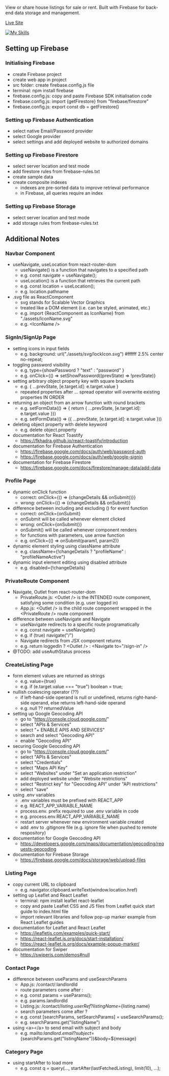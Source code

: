 View or share house listings for sale or rent. Built with Firebase for back-end data storage and management.

[Live Site](https://house-marketplace-amber-alpha.vercel.app/)

[![My Skills](https://skillicons.dev/icons?i=react,firebase)](https://skillicons.dev)

## Setting up Firebase

### Initialising Firebase

- create Firebase project
- create web app in project
- src folder: create firebase.config.js file
- terminal: npm install firebase
- firebase.config.js: copy and paste Firebase SDK initialisation code
- firebase.config.js: import {getFirestore} from "firebase/firestore"
- firebase.config.js: export const db = getFirestore()

### Setting up Firebase Authentication

- select native Email/Password provider
- select Google provider
- select settings and add deployed website to authorized domains

### Setting up Firebase Firestore

- select server location and test mode
- add firestore rules from firebase-rules.txt
- create sample data
- create composite indexes
  - indexes are pre-sorted data to improve retrieval performance
  - in Firebase, all queries require an index

### Setting up Firebase Storage

- select server location and test mode
- add storage rules from firebase-rules.txt

## Additional Notes

### Navbar Component

- useNavigate, useLocation from react-router-dom
  - useNavigate() is a function that navigates to a specified path
  - e.g. const navigate = useNavigate();
  - useLocation() is a function that retrieves the current path
  - e.g. const location = useLocation();
  - e.g. location.pathname
- .svg file as ReactComponent
  - svg stands for Scalable Vector Graphics
  - treated like a DOM element (i.e. can be styled, animated, etc.)
  - e.g. import {ReactComponent as IconName} from "./assets/IconName.svg"
  - e.g. &lt;IconName /&gt;

### SignIn/SignUp Page

- setting icons in input fields
  - e.g. background: url("./assets/svg/lockIcon.svg") #ffffff 2.5% center no-repeat;
- toggling password visibility
  - e.g. type={showPassword ? "text" : "password" }
  - e.g. onClick={() => setShowPassword((prevState) => !prevState)}
- setting arbitrary object property key with square brackets
  - e.g. { ...prevState, [e.target.id]: e.target.value }
  - repeated properties after ... spread operator will overwrite existing properties IN ORDER
- returning an object from an arrow function with round brackets
  - e.g. setFormData(() => { return { ...prevState, [e.target.id]: e.target.value }})
  - e.g. setFormData(() => ({ ...prevState, [e.target.id]: e.target.value }))
- deleting object property with delete keyword
  - e.g. delete object.property
- documentation for React Toastify
  - https://fkhadra.github.io/react-toastify/introduction
- documentation for Firebase Authentication
  - https://firebase.google.com/docs/auth/web/password-auth
  - https://firebase.google.com/docs/auth/web/google-signin
- documentation for Firebase Firestore
  - https://firebase.google.com/docs/firestore/manage-data/add-data

### Profile Page

- dynamic onClick function
  - correct: onClick={() => {changeDetails && onSubmit()}}
  - wrong: onClick={() => {changeDetails && onSubmit}}
- difference between including and excluding () for event function
  - correct: onClick={onSubmit}
  - onSubmit will be called whenever element clicked
  - wrong: onClick={onSubmit()}
  - onSubmit() will be called whenever component renders
  - for functions with parameters, use arrow function
  - e.g. onClick={() => onSubmit(param1, param2)}
- dynamic element styling using className attribute
  - e.g. className={!changeDetails ? "profileName" : "profileNameActive"}
- dynamic input element editing using disabled attribute
  - e.g. disabled={!changeDetails}

### PrivateRoute Component

- Navigate, Outlet from react-router-dom
  - PrivateRoute.js: &lt;Outlet /&gt; is the INTENDED route component, satisfying some condition (e.g. user logged in)
  - App.js: &lt;Outlet /&gt; is the child route component wrapped in the &lt;PrivateRoute /&gt; route component
- difference between useNavigate and Navigate
  - useNavigate redirects to a specific route programatically
  - e.g. const navigate = useNavigate()
  - e.g. if (true) navigate("/")
  - Navigate redirects from JSX component returns
  - e.g. return loggedIn ? &lt;Outlet /&gt; : &lt;Navigate to="/sign-in" /&gt;
- @TODO: add useAuthStatus process

### CreateListing Page

- form element values are returned as strings
  - e.g. value={true}
  - e.g. if (e.target.value === "true") boolean = true;
- nullish coalescing operator (??)
  - if left-hand-side operand is null or undefined, returns right-hand-side operand, else returns left-hand-side operand
  - e.g. null ?? returnedValue
- setting up Google Geocoding API
  - go to "https://console.cloud.google.com/"
  - select "APIs & Services"
  - select "+ ENABLE APIS AND SERVICES"
  - search and select "Geocoding API"
  - enable "Geocoding API"
- securing Google Geocoding API
  - go to "https://console.cloud.google.com/"
  - select "APIs & Services"
  - select "Credentials"
  - select "Maps API Key"
  - select "Websites" under "Set an application restriction"
  - add deployed website under "Website restrictions"
  - select "Restrict key" for "Geocoding API" under "API restrictions"
  - select "save"
- using .env variables
  - .env variables must be prefixed with REACT_APP
  - e.g. REACT_APP_VARIABLE_NAME
  - process.env. prefix required to use .env variable in code
  - e.g. process.env.REACT_APP_VARIABLE_NAME
  - restart server whenever new environment variable created
  - add .env to .gitignore file (e.g. ignore file when pushed to remote respository)
- documentation for Google Geocoding API
  - https://developers.google.com/maps/documentation/geocoding/requests-geocoding
- documentation for Firebase Storage
  - https://firebase.google.com/docs/storage/web/upload-files

### Listing Page

- copy current URL to clipboard
  - e.g. navigator.clipboard.writeText(window.location.href)
- setting up Leaflet and React Leaflet
  - terminal: npm install leaflet react-leaflet
  - copy and paste Leaflet CSS and JS files from Leaflet quick start guide to index.html file
  - import relevant libraries and follow pop-up marker example from React Leaflet guides
- documentation for Leaflet and React Leaflet
  - https://leafletjs.com/examples/quick-start/
  - https://react-leaflet.js.org/docs/start-installation/
  - https://react-leaflet.js.org/docs/example-popup-marker/
- documentation for Swiper
  - https://swiperjs.com/demos#null

### Contact Page

- difference between useParams and useSearchParams
  - App.js: /contact/:landlordId
  - route parameters come after :
  - e.g. const params = useParams();
  - e.g. params.landlordId
  - Listing.js: /contact/${listing.userRef}?listingName=${listing.name}
  - search parameters come after ?
  - e.g. const [searchParams, setSearchParams] = useSearchParams();
  - e.g. searchParams.get("listingName")
- using &lt;a&gt;&lt;/a&gt; to send email with subject and body
  - e.g. mailto:${landlord.email}?subject=${searchParams.get("listingName")}&body=${message}

### Category Page

- using startAfter to load more
  - e.g. const q = query(..., startAfter(lastFetchedListing), limit(10), ...);
